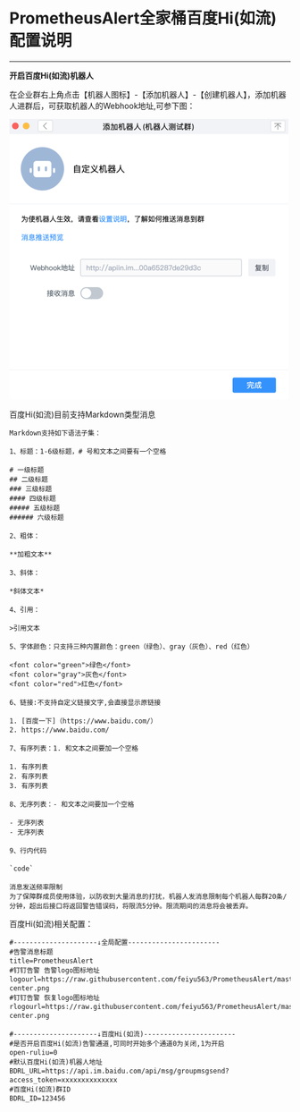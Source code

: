 # PrometheusAlert全家桶百度Hi(如流)配置说明

-----------------

 **开启百度Hi(如流)机器人**

在企业群右上角点击【机器人图标】-【添加机器人】-【创建机器人】，添加机器人进群后，可获取机器人的Webhook地址,可参下图：

![ruliu1](../images/ruliu1.png)

百度Hi(如流)目前支持Markdown类型消息

```
Markdown支持如下语法子集：

1、标题：1-6级标题，# 号和文本之间要有一个空格

# 一级标题
## 二级标题
### 三级标题
#### 四级标题
##### 五级标题
###### 六级标题

2、粗体：

**加粗文本**

3、斜体：

*斜体文本*

4、引用：

>引用文本

5、字体颜色：只支持三种内置颜色：green（绿色）、gray（灰色）、red（红色）

<font color="green">绿色</font>
<font color="gray">灰色</font>
<font color="red">红色</font>

6、链接:不支持自定义链接文字,会直接显示原链接

1. [百度一下]（https://www.baidu.com/）
2. https://www.baidu.com/

7、有序列表：1. 和文本之间要加一个空格

1. 有序列表
2. 有序列表
3. 有序列表

8、无序列表：- 和文本之间要加一个空格

- 无序列表
- 无序列表

9、行内代码

`code`

消息发送频率限制
为了保障群成员使用体验，以防收到大量消息的打扰，机器人发消息限制每个机器人每群20条/分钟，超出后接口将返回警告错误码，将限流5分钟。限流期间的消息将会被丢弃。
```

百度Hi(如流)相关配置：

```
#---------------------↓全局配置-----------------------
#告警消息标题
title=PrometheusAlert
#钉钉告警 告警logo图标地址
logourl=https://raw.githubusercontent.com/feiyu563/PrometheusAlert/master/doc/alert-center.png
#钉钉告警 恢复logo图标地址
rlogourl=https://raw.githubusercontent.com/feiyu563/PrometheusAlert/master/doc/alert-center.png

#---------------------↓百度Hi(如流)-----------------------
#是否开启百度Hi(如流)告警通道,可同时开始多个通道0为关闭,1为开启
open-ruliu=0
#默认百度Hi(如流)机器人地址
BDRL_URL=https://api.im.baidu.com/api/msg/groupmsgsend?access_token=xxxxxxxxxxxxxx
#百度Hi(如流)群ID
BDRL_ID=123456
```
